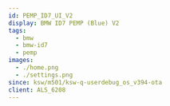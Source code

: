 ```yaml
---
id: PEMP_ID7_UI_V2
display: BMW ID7 PEMP (Blue) V2
tags:
  - bmw
  - bmw-id7
  - pemp
images:
  - ./home.png
  - ./settings.png
since: ksw/m501/ksw-q-userdebug_os_v394-ota
client: ALS_6208
---
```

